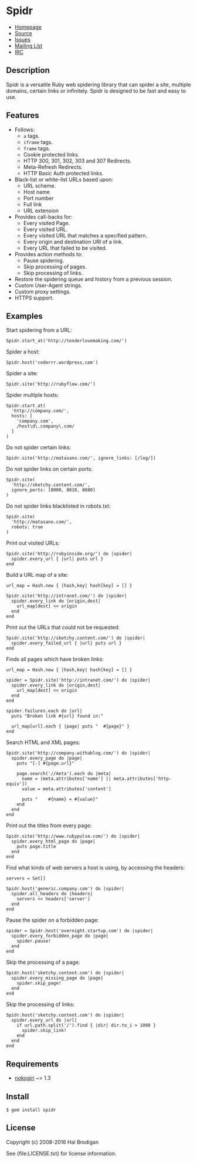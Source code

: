 # Spidr

* [Homepage](https://github.com/postmodern/spidr#readme)
* [Source](https://github.com/postmodern/spidr)
* [Issues](https://github.com/postmodern/spidr/issues)
* [Mailing List](http://groups.google.com/group/spidr)
* [IRC](http://webchat.freenode.net/?channels=spidr&uio=d4)

## Description

Spidr is a versatile Ruby web spidering library that can spider a site,
multiple domains, certain links or infinitely. Spidr is designed to be fast
and easy to use.

## Features

* Follows:
  * `a` tags.
  * `iframe` tags.
  * `frame` tags.
  * Cookie protected links.
  * HTTP 300, 301, 302, 303 and 307 Redirects.
  * Meta-Refresh Redirects.
  * HTTP Basic Auth protected links.
* Black-list or white-list URLs based upon:
  * URL scheme.
  * Host name
  * Port number
  * Full link
  * URL extension
* Provides call-backs for:
  * Every visited Page.
  * Every visited URL.
  * Every visited URL that matches a specified pattern.
  * Every origin and destination URI of a link.
  * Every URL that failed to be visited.
* Provides action methods to:
  * Pause spidering.
  * Skip processing of pages.
  * Skip processing of links.
* Restore the spidering queue and history from a previous session.
* Custom User-Agent strings.
* Custom proxy settings.
* HTTPS support.

## Examples

Start spidering from a URL:

    Spidr.start_at('http://tenderlovemaking.com/')

Spider a host:

    Spidr.host('coderrr.wordpress.com')

Spider a site:

    Spidr.site('http://rubyflow.com/')

Spider multiple hosts:

    Spidr.start_at(
      'http://company.com/',
      hosts: [
        'company.com',
        /host\d\.company\.com/
      ]
    )

Do not spider certain links:

    Spidr.site('http://matasano.com/', ignore_links: [/log/])

Do not spider links on certain ports:

    Spidr.site(
      'http://sketchy.content.com/',
      ignore_ports: [8000, 8010, 8080]
    )

Do not spider links blacklisted in robots.txt:

    Spidr.site(
      'http://matasano.com/',
      robots: true
    )

Print out visited URLs:

    Spidr.site('http://rubyinside.org/') do |spider|
      spider.every_url { |url| puts url }
    end

Build a URL map of a site:

    url_map = Hash.new { |hash,key| hash[key] = [] }

    Spidr.site('http://intranet.com/') do |spider|
      spider.every_link do |origin,dest|
        url_map[dest] << origin
      end
    end

Print out the URLs that could not be requested:

    Spidr.site('http://sketchy.content.com/') do |spider|
      spider.every_failed_url { |url| puts url }
    end

Finds all pages which have broken links:

    url_map = Hash.new { |hash,key| hash[key] = [] }

    spider = Spidr.site('http://intranet.com/') do |spider|
      spider.every_link do |origin,dest|
        url_map[dest] << origin
      end
    end

    spider.failures.each do |url|
      puts "Broken link #{url} found in:"

      url_map[url].each { |page| puts "  #{page}" }
    end

Search HTML and XML pages:

    Spidr.site('http://company.withablog.com/') do |spider|
      spider.every_page do |page|
        puts "[-] #{page.url}"

        page.search('//meta').each do |meta|
          name = (meta.attributes['name'] || meta.attributes['http-equiv'])
          value = meta.attributes['content']

          puts "    #{name} = #{value}"
        end
      end
    end

Print out the titles from every page:

    Spidr.site('http://www.rubypulse.com/') do |spider|
      spider.every_html_page do |page|
        puts page.title
      end
    end

Find what kinds of web servers a host is using, by accessing the headers:

    servers = Set[]

    Spidr.host('generic.company.com') do |spider|
      spider.all_headers do |headers|
        servers << headers['server']
      end
    end

Pause the spider on a forbidden page:

    spider = Spidr.host('overnight.startup.com') do |spider|
      spider.every_forbidden_page do |page|
        spider.pause!
      end
    end

Skip the processing of a page:

    Spidr.host('sketchy.content.com') do |spider|
      spider.every_missing_page do |page|
        spider.skip_page!
      end
    end

Skip the processing of links:

    Spidr.host('sketchy.content.com') do |spider|
      spider.every_url do |url|
        if url.path.split('/').find { |dir| dir.to_i > 1000 }
          spider.skip_link!
        end
      end
    end

## Requirements

* [nokogiri](http://nokogiri.rubyforge.org/) ~> 1.3

## Install

    $ gem install spidr

## License

Copyright (c) 2008-2016 Hal Brodigan

See {file:LICENSE.txt} for license information.
